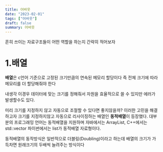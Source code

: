 ```yaml
---
title: 어바웃
date: "2023-02-01"
tags: ["어바웃"]
draft: false
summary: 어바웃
---
```


흔히 쓰이는 자료구조들이 어떤 역할을 하는지 간략히 적어보자

# 1.배열

**배열**은 c언어 기준으로 고정된 크기만큼의 연속된 메모리 할당이다
즉 전체 크기에 따라 메모리를 더 할당해줘야 한다

내생각
이경우 데이터에 맞는 크기를 정해줘서 자원을 효율적으로 쓸 수 있지만
에러가 발생할수도 있다.

미리 크기를 지정하지 않고 자동으로 조절할 수 있다면 좋지않을까?
이러한 고민을 해결하고자 크기를 지정하지않고 자동으로 리사이징하는 배열인 **동적배열**이 등장했다.
대부분의 프로그래밍 언어는 동적배열을 지원하며
자바에서는 ArrayList, C++에서는 std::vector 파이썬에서는 list가 동적배열 자료형이다.

동적배열의 동작방식은 일반적으로 더블링(Doubling)이라고 하는데
배열의 크기가 가득차면 원래크기의 두배씩 늘려주는 방식이다
